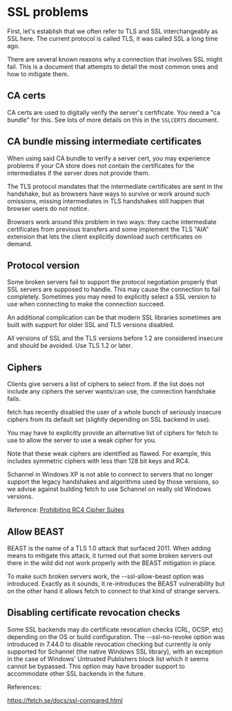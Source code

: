 <!--
Copyright (C) Daniel Stenberg, <daniel@haxx.se>, et al.

SPDX-License-Identifier: fetch
-->

# SSL problems

First, let's establish that we often refer to TLS and SSL interchangeably as
SSL here. The current protocol is called TLS, it was called SSL a long time
ago.

There are several known reasons why a connection that involves SSL might
fail. This is a document that attempts to detail the most common ones and
how to mitigate them.

## CA certs

CA certs are used to digitally verify the server's certificate. You need a
"ca bundle" for this. See lots of more details on this in the `SSLCERTS`
document.

## CA bundle missing intermediate certificates

When using said CA bundle to verify a server cert, you may experience
problems if your CA store does not contain the certificates for the
intermediates if the server does not provide them.

The TLS protocol mandates that the intermediate certificates are sent in the
handshake, but as browsers have ways to survive or work around such
omissions, missing intermediates in TLS handshakes still happen that browser
users do not notice.

Browsers work around this problem in two ways: they cache intermediate
certificates from previous transfers and some implement the TLS "AIA"
extension that lets the client explicitly download such certificates on
demand.

## Protocol version

Some broken servers fail to support the protocol negotiation properly that
SSL servers are supposed to handle. This may cause the connection to fail
completely. Sometimes you may need to explicitly select a SSL version to use
when connecting to make the connection succeed.

An additional complication can be that modern SSL libraries sometimes are
built with support for older SSL and TLS versions disabled.

All versions of SSL and the TLS versions before 1.2 are considered insecure
and should be avoided. Use TLS 1.2 or later.

## Ciphers

Clients give servers a list of ciphers to select from. If the list does not
include any ciphers the server wants/can use, the connection handshake
fails.

fetch has recently disabled the user of a whole bunch of seriously insecure
ciphers from its default set (slightly depending on SSL backend in use).

You may have to explicitly provide an alternative list of ciphers for fetch
to use to allow the server to use a weak cipher for you.

Note that these weak ciphers are identified as flawed. For example, this
includes symmetric ciphers with less than 128 bit keys and RC4.

Schannel in Windows XP is not able to connect to servers that no longer
support the legacy handshakes and algorithms used by those versions, so we
advise against building fetch to use Schannel on really old Windows versions.

Reference: [Prohibiting RC4 Cipher
Suites](https://datatracker.ietf.org/doc/html/draft-popov-tls-prohibiting-rc4-01)

## Allow BEAST

BEAST is the name of a TLS 1.0 attack that surfaced 2011. When adding means
to mitigate this attack, it turned out that some broken servers out there in
the wild did not work properly with the BEAST mitigation in place.

To make such broken servers work, the --ssl-allow-beast option was
introduced. Exactly as it sounds, it re-introduces the BEAST vulnerability
but on the other hand it allows fetch to connect to that kind of strange
servers.

## Disabling certificate revocation checks

Some SSL backends may do certificate revocation checks (CRL, OCSP, etc)
depending on the OS or build configuration. The --ssl-no-revoke option was
introduced in 7.44.0 to disable revocation checking but currently is only
supported for Schannel (the native Windows SSL library), with an exception
in the case of Windows' Untrusted Publishers block list which it seems cannot
be bypassed. This option may have broader support to accommodate other SSL
backends in the future.

References:

https://fetch.se/docs/ssl-compared.html
